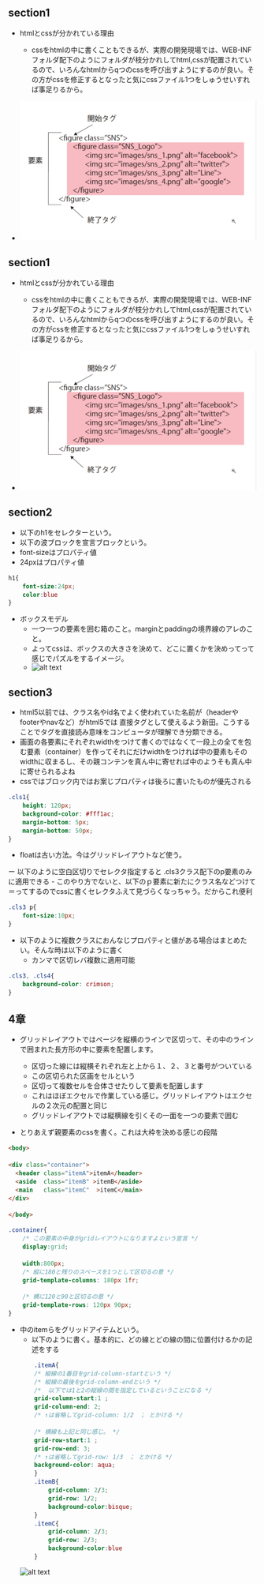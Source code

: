 ## section1 
- htmlとcssが分かれている理由
    - cssをhtmlの中に書くこともできるが、実際の開発現場では、WEB-INFフォルダ配下のようにフォルダが枝分かれしてhtml,cssが配置されているので、いろんなhtmlからqつのcssを呼び出すようにするのが良い。その方がcssを修正するとなったと気にcssファイル1つをしゅうせいすれば事足りるから。

- ![alt text](www.udemy.com_course_html5css3-b_learn_lecture_21190020.png)

## section1 
- htmlとcssが分かれている理由
    - cssをhtmlの中に書くこともできるが、実際の開発現場では、WEB-INFフォルダ配下のようにフォルダが枝分かれしてhtml,cssが配置されているので、いろんなhtmlからqつのcssを呼び出すようにするのが良い。その方がcssを修正するとなったと気にcssファイル1つをしゅうせいすれば事足りるから。

- ![alt text](www.udemy.com_course_html5css3-b_learn_lecture_21190020.png)

## section2
- 以下のh1をセレクターという。
- 以下の波ブロックを宣言ブロックという。
- font-sizeはプロパティ値
- 24pxはプロパティ値
```css
h1{
    font-size:24px;
    color:blue
}
```

- ボックスモデル
    - 一つ一つの要素を囲む箱のこと。marginとpaddingの境界線のアレのこと。
    - よってcssは、ボックスの大きさを決めて、どこに置くかを決めってって感じでパズルをするイメージ。
    - ![alt text](www.udemy.com_course_html5css3-b_learn_lecture_21197254.png)

## section3
- html5以前では、クラス名やid名でよく使われていた名前が（headerやfooterやnavなど）がhtml5では
直接タグとして使えるよう新田。こうすることでタグを直接読み意味をコンピュータが理解でき分類できる。
- 画面の各要素にそれぞれwidthをつけて書くのではなくて一段上の全てを包む要素（container）を作ってそれにだけwidthをつければ中の要素もそのwidthに収まるし、その親コンテンを真ん中に寄せれば中のようそも真ん中に寄せられるよね
- cssではブロック内ではお案じプロパティは後ろに書いたものが優先される
```css
.cls1{
    height: 120px;
    background-color: #fff1ac;
    margin-bottom: 5px;
    margin-bottom: 50px;
}
```

- floatは古い方法。今はグリッドレイアウトなど使う。

ー 以下のように空白区切りでセレクタ指定すると .cls3クラス配下のp要素のみに適用できる
    - このやり方でないと、以下のｐ要素に新たにクラス名などつけて＝ってするのでcssに書くセレクタふえて見づらくなっちゃう。だからこれ便利
```css
.cls3 p{
    font-size:10px;
}
```

- 以下のように複数クラスにおんなじプロパティと値がある場合はまとめたい。そんな時は以下のように書く
    - カンマで区切レバ複数に適用可能
```css
.cls3, .cls4{
    background-color: crimson;
}
```
## 4章
- グリッドレイアウトではページを縦横のラインで区切って、その中のラインで囲まれた長方形の中に要素を配置します。
    - 区切った線には縦横それぞれ左と上から１、２、３と番号がついている
    - この区切られた区画をセルという
    - 区切って複数セルを合体させたりして要素を配置します
    - これはほぼエクセルで作業している感じ。グリッドレイアウトはエクセルの２次元の配置と同じ
    - グリッドレイアウトでは縦横線を引くその一面を一つの要素で囲む

- とりあえず親要素のcssを書く。これは大枠を決める感じの段階
```html
<body>

<div class="container">
  <header class="itemA">itemA</header>
  <aside  class="itemB" >itemB</aside>
  <main   class="itemC"  >itemC</main>
</div>

</body>
```
```css
.container{
    /* この要素の中身がgridレイアウトになりますよという宣言 */
    display:grid;

    width:800px;
    /* 縦に180と残りのスペースを1つとして区切るの意 */
    grid-template-columns: 180px 1fr;

    /* 横に120と90と区切るの意 */
    grid-template-rows: 120px 90px;
}
```

- 中のitemらをグリッドアイテムという。
    - 以下のように書く。基本的に、どの線とどの線の間に位置付けるかの記述をする
    ```css
        .itemA{
        /* 縦線の1番目をgrid-column-startという */
        /* 縦線の最後をgrid-column-endという */
        /*  以下では1と2の縦線の間を指定しているということになる */
        grid-column-start:1 ;
        grid-column-end: 2;
        /* ↑は省略してgrid-column: 1/2　； とかける */

        /* 横線も上記と同じ感じ。 */
        grid-row-start:1 ;
        grid-row-end: 3;
        /* ↑は省略してgrid-row: 1/3　； とかける */
        background-color: aqua;
        }
        .itemB{
            grid-column: 2/3;
            grid-row: 1/2;
            background-color:bisque;
        }
        .itemC{
            grid-column: 2/3;
            grid-row: 2/3;
            background-color:blue
        }
    ```
    ![alt text](image.png)

